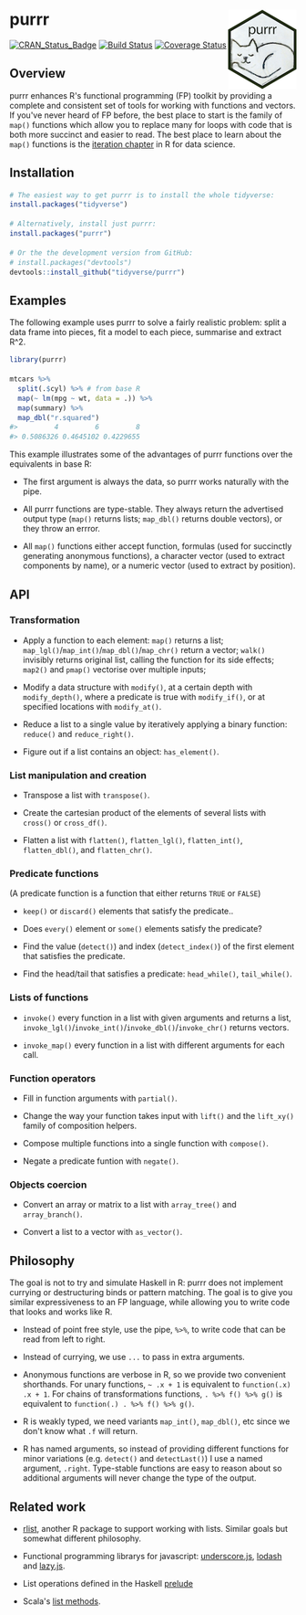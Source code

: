 
<!-- README.md is generated from README.Rmd. Please edit that file -->
purrr <img src="logo.png" align="right" />
==========================================

[![CRAN\_Status\_Badge](http://www.r-pkg.org/badges/version/purrr)](http://cran.r-project.org/package=purrr) [![Build Status](https://travis-ci.org/tidyverse/purrr.svg?branch=master)](https://travis-ci.org/tidyverse/purrr) [![Coverage Status](https://img.shields.io/codecov/c/github/tidyverse/purrr/master.svg)](https://codecov.io/github/tidyverse/purrr?branch=master)

Overview
--------

purrr enhances R's functional programming (FP) toolkit by providing a complete and consistent set of tools for working with functions and vectors. If you've never heard of FP before, the best place to start is the family of `map()` functions which allow you to replace many for loops with code that is both more succinct and easier to read. The best place to learn about the `map()` functions is the [iteration chapter](http://r4ds.had.co.nz/iteration.html) in R for data science.

Installation
------------

``` r
# The easiest way to get purrr is to install the whole tidyverse:
install.packages("tidyverse")

# Alternatively, install just purrr:
install.packages("purrr")

# Or the the development version from GitHub:
# install.packages("devtools")
devtools::install_github("tidyverse/purrr")
```

Examples
--------

The following example uses purrr to solve a fairly realistic problem: split a data frame into pieces, fit a model to each piece, summarise and extract R^2.

``` r
library(purrr)

mtcars %>%
  split(.$cyl) %>% # from base R
  map(~ lm(mpg ~ wt, data = .)) %>%
  map(summary) %>%
  map_dbl("r.squared")
#>         4         6         8 
#> 0.5086326 0.4645102 0.4229655
```

This example illustrates some of the advantages of purrr functions over the equivalents in base R:

-   The first argument is always the data, so purrr works naturally with the pipe.

-   All purrr functions are type-stable. They always return the advertised output type (`map()` returns lists; `map_dbl()` returns double vectors), or they throw an errror.

-   All `map()` functions either accept function, formulas (used for succinctly generating anonymous functions), a character vector (used to extract components by name), or a numeric vector (used to extract by position).

API
---

### Transformation

-   Apply a function to each element: `map()` returns a list; `map_lgl()`/`map_int()`/`map_dbl()`/`map_chr()` return a vector; `walk()` invisibly returns original list, calling the function for its side effects; `map2()` and `pmap()` vectorise over multiple inputs;

-   Modify a data structure with `modify()`, at a certain depth with `modify_depth()`, where a predicate is true with `modify_if()`, or at specified locations with `modify_at()`.

-   Reduce a list to a single value by iteratively applying a binary function: `reduce()` and `reduce_right()`.

-   Figure out if a list contains an object: `has_element()`.

### List manipulation and creation

-   Transpose a list with `transpose()`.

-   Create the cartesian product of the elements of several lists with `cross()` or `cross_df()`.

-   Flatten a list with `flatten()`, `flatten_lgl()`, `flatten_int()`, `flatten_dbl()`, and `flatten_chr()`.

### Predicate functions

(A predicate function is a function that either returns `TRUE` or `FALSE`)

-   `keep()` or `discard()` elements that satisfy the predicate..

-   Does `every()` element or `some()` elements satisfy the predicate?

-   Find the value (`detect()`) and index (`detect_index()`) of the first element that satisfies the predicate.

-   Find the head/tail that satisfies a predicate: `head_while()`, `tail_while()`.

### Lists of functions

-   `invoke()` every function in a list with given arguments and returns a list, `invoke_lgl()`/`invoke_int()`/`invoke_dbl()`/`invoke_chr()` returns vectors.

-   `invoke_map()` every function in a list with different arguments for each call.

### Function operators

-   Fill in function arguments with `partial()`.

-   Change the way your function takes input with `lift()` and the `lift_xy()` family of composition helpers.

-   Compose multiple functions into a single function with `compose()`.

-   Negate a predicate funtion with `negate()`.

### Objects coercion

-   Convert an array or matrix to a list with `array_tree()` and `array_branch()`.

-   Convert a list to a vector with `as_vector()`.

Philosophy
----------

The goal is not to try and simulate Haskell in R: purrr does not implement currying or destructuring binds or pattern matching. The goal is to give you similar expressiveness to an FP language, while allowing you to write code that looks and works like R.

-   Instead of point free style, use the pipe, `%>%`, to write code that can be read from left to right.

-   Instead of currying, we use `...` to pass in extra arguments.

-   Anonymous functions are verbose in R, so we provide two convenient shorthands. For unary functions, `~ .x + 1` is equivalent to `function(.x) .x + 1`. For chains of transformations functions, `. %>% f() %>% g()` is equivalent to `function(.) . %>% f() %>% g()`.

-   R is weakly typed, we need variants `map_int()`, `map_dbl()`, etc since we don't know what `.f` will return.

-   R has named arguments, so instead of providing different functions for minor variations (e.g. `detect()` and `detectLast()`) I use a named argument, `.right`. Type-stable functions are easy to reason about so additional arguments will never change the type of the output.

Related work
------------

-   [rlist](http://renkun.me/rlist/), another R package to support working with lists. Similar goals but somewhat different philosophy.

-   Functional programming librarys for javascript: [underscore.js](http://underscorejs.org), [lodash](https://lodash.com) and [lazy.js](http://danieltao.com/lazy.js/).

-   List operations defined in the Haskell [prelude](http://hackage.haskell.org/package/base-4.7.0.1/docs/Prelude.html#g:11)

-   Scala's [list methods](http://www.scala-lang.org/api/current/index.html#scala.collection.immutable.List).
